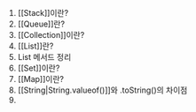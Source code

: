 1. [[Stack]]이란?
2. [[Queue]]란?
3. [[Collection]]이란?
4. [[List]]란?
5. List 메서드 정리  
6. [[Set]]이란?
7. [[Map]]이란?
8. [[String|String.valueof()]]와 .toString()의 차이점
9. 